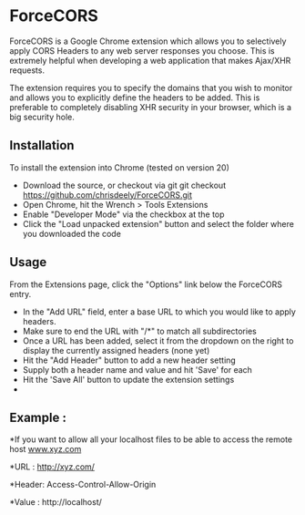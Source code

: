 ForceCORS
=============

ForceCORS is a Google Chrome extension which allows you to selectively apply CORS Headers to any web server responses
you choose. This is extremely helpful when developing a web application that makes Ajax/XHR requests.

The extension requires you to specify the domains that you wish to monitor and allows you to explicitly define the
headers to be added.  This is preferable to completely disabling XHR security in your browser, which is a big security
hole.

Installation
------------

To install the extension into Chrome (tested on version 20)

* Download the source, or checkout via git
    git checkout https://github.com/chrisdeely/ForceCORS.git
* Open Chrome, hit the Wrench > Tools Extensions
* Enable "Developer Mode" via the checkbox at the top
* Click the "Load unpacked extension" button and select the folder where you downloaded the code

Usage
-----
From the Extensions page, click the "Options" link below the ForceCORS entry.

* In the "Add URL" field, enter a base URL to which you would like to apply headers.
* Make sure to end the URL with "/*" to match all subdirectories
* Once a URL has been added, select it from the dropdown on the right to display the currently assigned headers (none yet)
* Hit the "Add Header" button to add a new header setting
* Supply both a header name and value and hit 'Save' for each
* Hit the 'Save All' button to update the extension settings
* 
Example : 
-----

*If you want to allow all your localhost files to be able to access the remote host www.xyz.com

*URL : http://xyz.com/ 

*Header: Access-Control-Allow-Origin

*Value : http://localhost/
